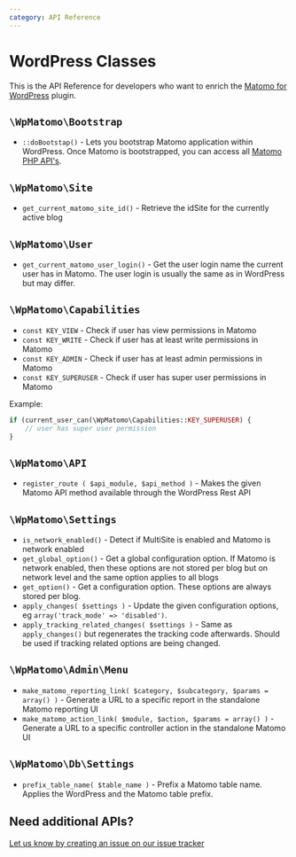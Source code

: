 ```yaml
---
category: API Reference
---
```

# WordPress Classes

This is the API Reference for developers who want to enrich the [Matomo for WordPress](/guides/wordpress/getting-started) plugin.

## `\WpMatomo\Bootstrap`

* `::doBootstap()` - Lets you bootstrap Matomo application within WordPress. Once Matomo is bootstrapped, you can access all [Matomo PHP API's](https://developer.matomo.org/api-reference/classes).

## `\WpMatomo\Site`

* `get_current_matomo_site_id()` - Retrieve the idSite for the currently active blog

## `\WpMatomo\User`

* `get_current_matomo_user_login()` - Get the user login name the current user has in Matomo. The user login is usually the same as in WordPress but may differ.

## `\WpMatomo\Capabilities`

* `const KEY_VIEW` - Check if user has view permissions in Matomo
* `const KEY_WRITE` - Check if user has at least write permissions in Matomo
* `const KEY_ADMIN` - Check if user has at least admin permissions in Matomo
* `const KEY_SUPERUSER` - Check if user has super user permissions in Matomo

Example:

```php
if (current_user_can(\WpMatomo\Capabilities::KEY_SUPERUSER) {
    // user has super user permission
}
```

## `\WpMatomo\API`

* `register_route ( $api_module, $api_method )` - Makes the given Matomo API method available through the WordPress Rest API

## `\WpMatomo\Settings`

* `is_network_enabled()` - Detect if MultiSite is enabled and Matomo is network enabled
* `get_global_option()` - Get a global configuration option. If Matomo is network enabled, then these options are not stored per blog but on network level and the same option applies to all blogs
* `get_option()` - Get a configuration option. These options are always stored per blog.
* `apply_changes( $settings )` - Update the given configuration options, eg `array('track_mode' => 'disabled')`.
* `apply_tracking_related_changes( $settings )` - Same as `apply_changes()` but regenerates the tracking code afterwards. Should be used if tracking related options are being changed.

## `\WpMatomo\Admin\Menu`

* `make_matomo_reporting_link( $category, $subcategory, $params = array() )` - Generate a URL to a specific report in the standalone Matomo reporting UI
* `make_matomo_action_link( $module, $action, $params = array() )` - Generate a URL to a specific controller action in the standalone Matomo UI

## `\WpMatomo\Db\Settings`

* `prefix_table_name( $table_name )` - Prefix a Matomo table name. Applies the WordPress and the Matomo table prefix.


## Need additional APIs?

[Let us know by creating an issue on our issue tracker](https://github.com/matomo-org/wp-matomo/issues)